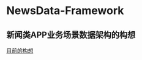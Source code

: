 # NewsData-Framework


## 新闻类APP业务场景数据架构的构想

[目前的构想](https://www.evernote.com/shard/s658/sh/2e40366f-70a0-45b6-8498-12acd0d653a5/02f95ff571e0f28598e84aecf85fda5f)
